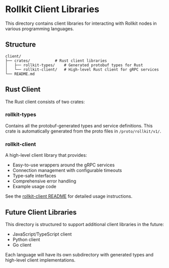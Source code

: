 # Rollkit Client Libraries

This directory contains client libraries for interacting with Rollkit nodes in various programming languages.

## Structure

```ascii
client/
├── crates/           # Rust client libraries
│   ├── rollkit-types/    # Generated protobuf types for Rust
│   └── rollkit-client/   # High-level Rust client for gRPC services
└── README.md
```

## Rust Client

The Rust client consists of two crates:

### rollkit-types

Contains all the protobuf-generated types and service definitions. This crate is automatically generated from the proto files in `/proto/rollkit/v1/`.

### rollkit-client

A high-level client library that provides:

- Easy-to-use wrappers around the gRPC services
- Connection management with configurable timeouts
- Type-safe interfaces
- Comprehensive error handling
- Example usage code

See the [rollkit-client README](crates/rollkit-client/README.md) for detailed usage instructions.

## Future Client Libraries

This directory is structured to support additional client libraries in the future:

- JavaScript/TypeScript client
- Python client
- Go client

Each language will have its own subdirectory with generated types and high-level client implementations.
